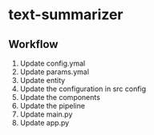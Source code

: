 # text-summarizer

## Workflow

1. Update config.ymal
2. Update params.ymal
3. Update entity
4. Update the configuration in src config
5. Update the components
6. Update the pipeline
7. Update main.py
8. Update app.py

